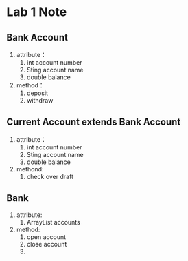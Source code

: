 # Lab 1 Note
## Bank Account
1. attribute：
   1. int account number
   2. Sting account name
   3. double balance
2. method：
   1.  deposit
   2.  withdraw
## Current Account extends Bank Account
1. attribute：
   1. int account number
   2. Sting account name
   3. double balance
2. methond:
   1. check over draft
## Bank
1. attribute:
   1. ArrayList accounts
2. method:
   1. open account
   2. close account
   3. 
